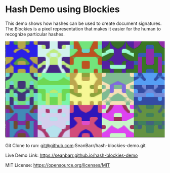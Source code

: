 # Hash Demo using Blockies

This demo shows how hashes can be used to create document signatures. 
The Blockies is a pixel representation that makes it easier for the human to recognize particular hashes.

![Hash Blockies Demo preview photo](https://github.com/SeanBarr/hash-blockies-demo/blob/main/image/preview.png?raw=true)

Git Clone to run: 
git@github.com:SeanBarr/hash-blockies-demo.git

Live Demo Link: 
https://seanbarr.github.io/hash-blockies-demo

MIT License: https://opensource.org/licenses/MIT